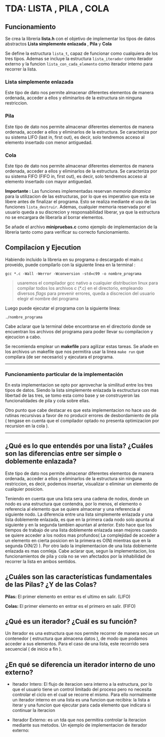 # TDA: LISTA , PILA , COLA


## Funcionamiento

  Se crea la libreria **lista.h** con el objetivo de implementar los tipos de datos abstractos **Lista simplemente enlazada** , **Pila** y **Cola**
  
  Se define la estructura `lista_t`, capaz de funcionar como cualquiera de los tres tipos. Ademas se incluye la estructura `lista_iterador` como iterador externo y la funcion  `lista_con_cada_elemento` como iterador interno para recorrer la lista.
  
  ### Lista simplemente enlazada
  
  Este tipo de dato nos permite almacenar diferentes elementos de manera ordenada, acceder a ellos y eliminarlos de la estructura sin ninguna restriccion.
  
  ### Pila
  
  Este tipo de dato nos permite almacenar diferentes elementos de manera ordenada, acceder a ellos y eliminarlos de la estructura.
  Se caracteriza por su sistema LIFO (last in, first out), es decir, solo tendremos acceso al elemento insertado con menor antiguedad.
  
  ### Cola
  Este tipo de dato nos permite almacenar diferentes elementos de manera ordenada, acceder a ellos y eliminarlos de la estructura.
  Se caracteriza por su sistema FIFO (FIFO in, first out), es decir, solo tendremos acceso al elemento insertado con mayor antiguedad.

  **Importante :** Las funciones implementadas reservan *memoria dinamica* para la utilizacion de las estructuras, por lo que es imperativo que esta se libere antes de finalizar el programa.
  Esto se realiza mediante el uso de las funciones `lista_destruir`. Ademas, cualquier memoria reservada por el usuario queda a su discrecion y responsabilidad liberar, ya que la estructura no se encargara de liberarla al borrar elementos.

  Se añade el archivo **minipruebas.c** como ejemplo de implementacion de la libreria tanto como para verificar su correcto funcionamiento.

## Compilacion y Ejecution

  Habiendo incluido la libreria en su programa o descargado el main.c proveido, puede compilarlo con la siguiente linea en la terminal :

  ` gcc *.c -Wall -Werror -Wconversion -std=c99 -o nombre_programa `
  > usaremos el compilador gcc nativo a cualquier distribucion linux para compilar todos los archivos c (\*.c)
    en el directorio, empleando diversos *flags* para prevenir errores,
    queda a discrecion del usuario elegir el nombre del programa

  Luego puede ejecutar el programa con la siguiente linea:

  `./nombre_programa`

  Cabe aclarar que la terminal debe encontrarse en el directorio donde se encuentran los archivos del programa para poder llevar su compilacion y ejecucion a cabo.

  Se recomienda  emplear un **makefile** para agilizar estas tareas.
  Se añade en los archivos un makefile que nos permitira usar la linea `make run` que compilara (de ser necesario) y ejecutara el programa.
  
---

### Funcionamiento particular de la implementación

En esta implementacion se opto por aprovechar la similitud entre los tres tipos de datos. Siendo la lista simplemente enlazada la esctructura con mas libertad de las tres, se tomo esta como base y se construyeron las funcionalidades de pila y cola sobre ellas.

Otro punto que cabe destacar es que esta implementacion no hace uso de rutinas recursivas a favor de no producir errores de desbordamiento de pila ( tengase en cuenta que el compilador optado no presenta optimizacion por recursion en la cola ).

---

## ¿Qué es lo que entendés por una lista? ¿Cuáles son las diferencias entre ser simple o doblemente enlazada?

Este tipo de dato nos permite almacenar diferentes elementos de manera ordenada, acceder a ellos y eliminarlos de la estructura sin ninguna restriccion, es decir, podemos insertar, visualizar o eliminar un elemento de cualquier posicion.

Teniendo en cuenta que una lista sera una cadena de nodos, donde un nodo es una estructura que contendra, por lo menos, el elemento o referencia al elemento que se quiere almacenar y una referencia al siguiente nodo.
La diferencia entre una lista simplemente enlazada y una lista doblemente enlazada, es que en la primera cada nodo solo apunta al siguiente y en la segunda tambien apuntan al anterior.
Esto hace que los tiempos de trabajo de una lista doblemente enlazada sean mejores cuando se quiere acceder a los nodos mas profundos( La complejidad de acceder a un elemento en cierta posicion en la primera es O(N) mientras que en la segunda O(N/2) ). Por otro lado la implementacion de una lista doblemente enlazada es mas comleja.
Cabe aclarar que, segun la implementacion, los funcionamientos de pila y cola no se ven afectados por la inhabilidad de recorrer la lista en ambos sentidos.

## ¿Cuáles son las características fundamentales de las Pilas? ¿Y de las Colas?

**Pilas:** El primer elemento en entrar es el ultimo en salir. (LIFO)

**Colas:** El primer elemento en entrar es el primero en salir. (FIFO) 

## ¿Qué es un iterador? ¿Cuál es su función?

Un iterador es una estructura que nos permite recorrer de manera secue un contenedor ( estructura que almacena datos ), de modo que podamos acceder a sus elementos. 
Para el caso de una lista, este recorrido sera secuencial ( de inicio a fin ). 

## ¿En qué se diferencia un iterador interno de uno externo?

- Iterador Intero: El flujo de iteracion sera interno a la estructura, por lo que el usuario tiene un control limitado del proceso pero no necesita controlar el ciclo en el cual se recorre el mismo. Para ello normalmente un iterador interno en una lista es una funcion que recibira: la lista a iterar y una funcion que ejecutar para cada elemento que indicara si continuar la iteracion

- Iterador Externo: es un tda que nos permitira controlar la iteracion mediante sus metodos. 
  Un ejemplo de implementacion de iterador externo:
  ```C
  
  ```

